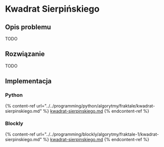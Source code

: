 # Kwadrat Sierpińskiego

## Opis problemu

TODO

## Rozwiązanie

TODO

## Implementacja

### Python

{% content-ref url="../../programming/python/algorytmy/fraktale/kwadrat-sierpinskiego.md" %}
[kwadrat-sierpinskiego.md](../../programming/python/algorytmy/fraktale/kwadrat-sierpinskiego.md)
{% endcontent-ref %}

### Blockly

{% content-ref url="../../programming/blockly/algorytmy/fraktale-1/kwadrat-sierpinskiego.md" %}
[kwadrat-sierpinskiego.md](../../programming/blockly/algorytmy/fraktale-1/kwadrat-sierpinskiego.md)
{% endcontent-ref %}
